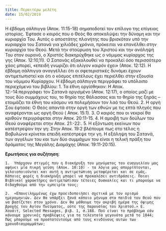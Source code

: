 ```yaml
---
title: Περαιτέρω μελέτη
date: 15/02/2019
---
```


Η έβδομη σάλπιγγα (Αποκ. 11:15-18) σηματοδοτεί τον επίλογο της επίγειας ιστορίας. Έφτασε ο καιρός που ο Θεός θα αποκαλύψει την δύναμη και την κυριαρχία Του. Αυτός ο αποστάτης πλανήτης που βρισκόταν υπό την κυριαρχία του Σατανά για χιλιάδες χρόνια, πρόκειται να επανέλθει στην κυριαρχία του Θεού. Μετά την σταύρωση του Χριστού και την ανάληψή Του στον ουρανό, ο Χριστός διακηρύχθηκε ως ο νόμιμος κυρίαρχος της γης (Αποκ. 12:10,11). Ο Σατανάς εξακολουθεί να προκαλεί όσο περισσότερο χάος μπορεί, «επειδή γνωρίζει ότι ολίγον καιρόν έχει» (Αποκ.  12:12). Η έβδομη σάλπιγγα αναγγέλλει ότι οι σφετεριστικές δυνάμει έχουν αντιμετωπιστεί και ότι ο κόσμος επιτέλους έχει περιέλθει στην εξουσία του νόμιμου Κυρίαρχου. Η έβδομη σάλπιγγα περιγράφει το υπόλοιπο περιεχόμενο του βιβλίου: 1. Τα έθνη οργίσθηκαν: Η Αποκ. 12:-14:περιγράφει τον Σατανά οργισμένο (Αποκ. 12:17), ο οποίος μαζί με τους δύο συμμάχους του, το θηρίο της θάλασσας και το θηρίο της ξηράς – ετοιμάζει τα έθνη του κόσμου να πολεμήσουν τον λαό του Θεού. 2. Η οργή Σου έφτασε: Ο Θεός απαντά στην οργή των εθνών με τις επτά πληγές που αναφέρονται ως οργή Θεού ( Αποκ. 15:1). 3. Ο καιρός που οι νεκροί θα κριθούν περιγράφεται στην Αποκ. 20:11-15. 4. Η αμοιβή των δούλων του Θεού αναφέρεται στην Αποκ. 21:-22:. 5. Η εξόντωση εκείνων που κατέστρεψαν την γη: Στην Αποκ. 19:2 βλέπουμε πως στο τέλος η Βαβυλώνα κρίνεται επειδή κατέστρεψε την γη. Η εξάληψη του Σατανά, των αγγέλων του και των δύο συμμάχων του είναι η τελική πράξη του δράματος της Μεγάλης Διαμάχης (Αποκ. 19:11-20:15).

**Ερωτήσεις για συζήτηση**: 

`1.	 Υπάρχουν στιγμές που η διακήρυξη του μηνύματος του ευαγγελίου μας αφήνει μία πικρή γεύση (Αποκ. 10:10) - τα λόγια μας απορρίπτονται, γελοιοποιούνται και αυτή η αντιμετώπιση μεταφέρεται και σε εμάς. Κάποιες φορές η διακήρυξη μπορεί να προκαλέσει αντιδράσεις. Ποιοι Βιβλικοί χαρακτήρες αντιμετώπισαν τέτοιες δυσκολίες και τι μπορούμε να διδαχθούμε από την εμπειρία τους;`

`2.	 «Επανειλημμένως έχω προειδοποιήσει σχετικά με τον ορισμό ημερομηνιών. Δεν θα υπάρξει ξανά κάποιο μήνυμα στα παιδιά του Θεού που να βασίζεται στον χρόνο. Δεν θα μάθουμε την ακριβή ημέρα της όψιμης βροχής του Αγίου Πνεύματος, ούτε της παρουσίας του Χριστού.» Ε. Χουάιτ, Selected Messages, βιβ. 1, σ.188. Πού είναι το πρόβλημα εάν κάνουμε χρονικές προβλέψεις για τα τελευταία γεγονότα μετά το 1844; Πώς μπορούμε να προστατευτούμε από τους κινδύνους αυτών των χρονοδιαγραμμάτων;`  